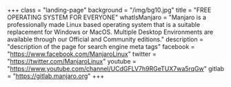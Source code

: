 +++ 
class = "landing-page" 
background = "/img/bg10.jpg" 
title =  "FREE OPERATING SYSTEM FOR EVERYONE" 
whatIsManjaro = "Manjaro is a professionally made Linux based operating system that is a suitable replacement for Windows or MacOS. Multiple Desktop Environments are available through our Official and Community editions." 
description = "description of the page for search engine meta tags"
facebook = "https://www.facebook.com/ManjaroLinux"
twitter = "https://twitter.com/ManjaroLinux"
youtube = "https://www.youtube.com/channel/UCdGFLV7h9RGeTUX7wa5rqGw"
gitlab = "https://gitlab.manjaro.org"
+++


